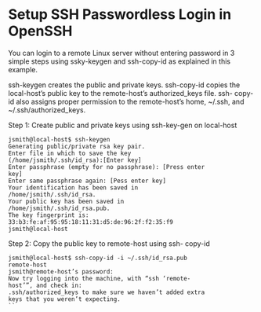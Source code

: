 # Setup SSH Passwordless Login in OpenSSHYou can login to a remote Linux server without entering password in 3 simple steps using ssky-keygen and ssh-copy-id as explained in this example.ssh-keygen creates the public and private keys. ssh-copy-id copies the local-host’s public key to the remote-host’s authorized_keys file. ssh- copy-id also assigns proper permission to the remote-host’s home, ~/.ssh, and ~/.ssh/authorized_keys.Step 1: Create public and private keys using ssh-key-gen on local-host```jsmith@local-host$ ssh-keygenGenerating public/private rsa key pair.Enter file in which to save the key(/home/jsmith/.ssh/id_rsa):[Enter key]Enter passphrase (empty for no passphrase): [Press enterkey]Enter same passphrase again: [Pess enter key]Your identification has been saved in/home/jsmith/.ssh/id_rsa.Your public key has been saved in/home/jsmith/.ssh/id_rsa.pub.The key fingerprint is:33:b3:fe:af:95:95:18:11:31:d5:de:96:2f:f2:35:f9jsmith@local-host```Step 2: Copy the public key to remote-host using ssh- copy-id```jsmith@local-host$ ssh-copy-id -i ~/.ssh/id_rsa.pubremote-hostjsmith@remote-host’s password:Now try logging into the machine, with “ssh ‘remote-host’”, and check in:.ssh/authorized_keys to make sure we haven’t added extrakeys that you weren’t expecting.``